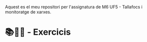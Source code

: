 Aquest es el meu repositori per l'assignatura de M6 UF5 - Tallafocs i monitoratge de xarxes.
# 📚📝💾 - Exercicis 
### []()
### []()
### []()
